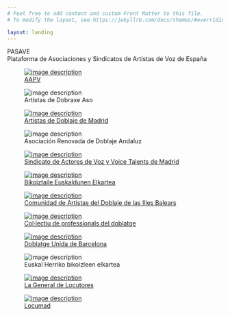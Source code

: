 ```yaml
---
# Feel free to add content and custom Front Matter to this file.
# To modify the layout, see https://jekyllrb.com/docs/themes/#overriding-theme-defaults

layout: landing
---
```

<div class="pt-20 text-center">
	<div class="text-sky-600 text-9xl font-bold">PASAVE</div>
	<div class="text-black">Plataforma de Asociaciones y Sindicatos de Artistas de Voz de España</div>
</div>


<div class="flex flex-wrap justify-center pt-12 items-baseline">


<a href="https://aapv.es/">
	<figure class="w-40 mx-8 my-8">
	  <img class="w-40 rounded-lg" src="assets/images/logos/aapv.jpeg" alt="image description">
	  <figcaption class="mt-2 text-sm text-center text-gray-500 dark:text-gray-400">AAPV</figcaption>
	</figure>
</a>

<figure class="w-40 mx-8 my-8">
  <img class="w-40 rounded-lg" src="assets/images/logos/ada.png" alt="image description">
  <figcaption class="mt-2 text-sm text-center text-gray-500 dark:text-gray-400">Artistas de Dobraxe Aso</figcaption>
</figure>

<a href="https://adoma.es/">
	<figure class="w-40 mx-8 my-8">
	  <img class="w-40 rounded-lg" src="assets/images/logos/adoma.jpeg" alt="image description">
	  <figcaption class="mt-2 text-sm text-center text-gray-500 dark:text-gray-400">Artistas de Doblaje de Madrid</figcaption>
	</figure>
</a>

<figure class="w-40 mx-8 my-8">
  <img class="w-40 rounded-lg" src="assets/images/logos/arda.jpeg" alt="image description">
  <figcaption class="mt-2 text-sm text-center text-gray-500 dark:text-gray-400">Asociación Renovada de Doblaje Andaluz</figcaption>
</figure>

<a href="https://www.avtamadrid.es/">
	<figure class="w-40 mx-8 my-8">
	  <img class="w-40 rounded-lg" src="assets/images/logos/avta.png" alt="image description">
	  <figcaption class="mt-2 text-sm text-center text-gray-500 dark:text-gray-400">Sindicato de Actores de Voz y Voice Talents de Madrid</figcaption>
	</figure>
</a>

<a href="https://www.bieuse.eus/">
	<figure class="w-40 mx-8 my-8">
	  <img class="w-40 rounded-lg" src="assets/images/logos/bieuse.jpeg" alt="image description">
	  <figcaption class="mt-2 text-sm text-center text-gray-500 dark:text-gray-400">Bikoiztaile Euskaldunen Elkartea</figcaption>
	</figure>
</a>

<a href="https://www.cadib.es/quienes-somos/">
	<figure class="w-40 mx-8 my-8">
	  <img class="w-40 rounded-lg" src="assets/images/logos/cadib.png" alt="image description">
	  <figcaption class="mt-2 text-sm text-center text-gray-500 dark:text-gray-400">Comunidad de Artistas del Doblaje de las Illes Balears</figcaption>
	</figure>
</a>

<a href="https://cpd.org.es/">
	<figure class="w-40 mx-8 my-8">
	  <img class="w-40 rounded-lg" src="assets/images/logos/cpd.png" alt="image description">
	  <figcaption class="mt-2 text-sm text-center text-gray-500 dark:text-gray-400">Col·lectiu de professionals del doblatge</figcaption>
	</figure>
</a>

<a href="https://dubbcn.org">
	<figure class="w-40 mx-8 my-8">
	  <img class="w-40 rounded-lg" src="assets/images/logos/dub.jpeg" alt="image description">
	  <figcaption class="mt-2 text-sm text-center text-gray-500 dark:text-gray-400">Doblatge Unida de Barcelona</figcaption>
	</figure>
</a>


<figure class="w-40 mx-8 my-8">
  <img class="w-40 rounded-lg" src="assets/images/logos/ehbe.jpeg" alt="image description">
  <figcaption class="mt-2 text-sm text-center text-gray-500 dark:text-gray-400">Euskal Herriko bikoizleen elkartea</figcaption>
</figure>

<a href="https://lageneraldelocutores.es/">
	<figure class="w-40 mx-8 my-8">
	  <img class="w-40 rounded-lg" src="assets/images/logos/lgl.jpeg" alt="image description">
	  <figcaption class="mt-2 text-sm text-center text-gray-500 dark:text-gray-400">La General de Locutores</figcaption>
	</figure>
</a>

<a href="http://locumad.com/">
	<figure class="w-40 mx-8 my-8">
	  <img class="w-40 rounded-lg" src="assets/images/logos/locumad.jpeg" alt="image description">
	  <figcaption class="mt-2 text-sm text-center text-gray-500 dark:text-gray-400">Locumad</figcaption>
	</figure>
</a>


</div>